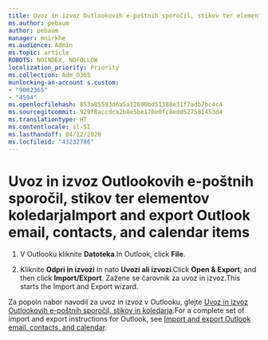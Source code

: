 ```yaml
---
title: Uvoz in izvoz Outlookovih e-poštnih sporočil, stikov ter elementov koledarja
ms.author: pebaum
author: pebaum
manager: mnirkhe
ms.audience: Admin
ms.topic: article
ROBOTS: NOINDEX, NOFOLLOW
localization_priority: Priority
ms.collection: Adm_O365
munlocking-an-account s.custom:
- "9002365"
- "4594"
ms.openlocfilehash: 853a85593d6a5a12690bd51388e31f7adb7bc4c4
ms.sourcegitcommit: 929f8accdca2b8e5be170e0fc8edd527581453d4
ms.translationtype: HT
ms.contentlocale: sl-SI
ms.lasthandoff: 04/12/2020
ms.locfileid: "43232786"
---
```

# <a name="import-and-export-outlook-email-contacts-and-calendar-items"></a><span data-ttu-id="66a35-102">Uvoz in izvoz Outlookovih e-poštnih sporočil, stikov ter elementov koledarja</span><span class="sxs-lookup"><span data-stu-id="66a35-102">Import and export Outlook email, contacts, and calendar items</span></span>

1. <span data-ttu-id="66a35-103">V Outlooku kliknite **Datoteka**.</span><span class="sxs-lookup"><span data-stu-id="66a35-103">In Outlook, click **File**.</span></span>

2. <span data-ttu-id="66a35-104">Kliknite **Odpri in izvozi** in nato **Uvozi ali izvozi**.</span><span class="sxs-lookup"><span data-stu-id="66a35-104">Click **Open & Export**, and then click **Import/Export**.</span></span> <span data-ttu-id="66a35-105">Zažene se čarovnik za uvoz in izvoz.</span><span class="sxs-lookup"><span data-stu-id="66a35-105">This starts the Import and Export wizard.</span></span>

<span data-ttu-id="66a35-106">Za popoln nabor navodil za uvoz in izvoz v Outlooku, glejte [Uvoz in izvoz Outlookovih e-poštnih sporočil, stikov in koledarja](https://support.office.com/article/import-and-export-outlook-email-contacts-and-calendar-92577192-3881-4502-b79d-c3bbada6c8ef).</span><span class="sxs-lookup"><span data-stu-id="66a35-106">For a complete set of import and export instructions for Outlook, see [Import and export Outlook email, contacts, and calendar](https://support.office.com/article/import-and-export-outlook-email-contacts-and-calendar-92577192-3881-4502-b79d-c3bbada6c8ef).</span></span>
